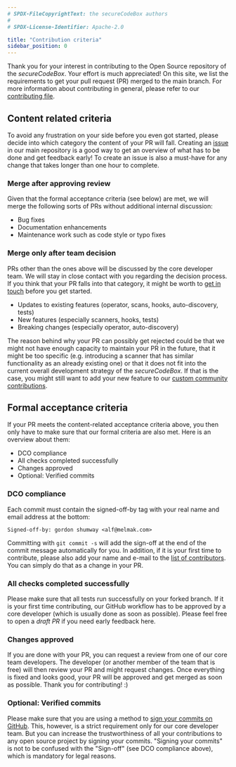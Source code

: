 ```yaml
---
# SPDX-FileCopyrightText: the secureCodeBox authors
#
# SPDX-License-Identifier: Apache-2.0

title: "Contribution criteria"
sidebar_position: 0
---
```


Thank you for your interest in contributing to the Open Source repository of the *secureCodeBox*. Your effort is much
appreciated! On this site, we list the requirements to get your pull request (PR) merged to the main branch. 
For more information about contributing in general, please refer to our [contributing file](https://github.com/secureCodeBox/secureCodeBox/blob/45f6979f5ca0c81c25384543f7434127c7a48c7f/CONTRIBUTING.md).

## Content related criteria

To avoid any frustration on your side before you even got started, please decide into which category the content of
your PR will fall. Creating an [issue](https://github.com/secureCodeBox/secureCodeBox/issues) in our main repository
is a good way to get an overview of what has to be done and get feedback early! To create an issue is also a 
must-have for any change that takes longer than one hour to complete.

### Merge after approving review

Given that the formal acceptance criteria (see below) are met, we will merge the following sorts of PRs without 
additional internal discussion:
* Bug fixes
* Documentation enhancements
* Maintenance work such as code style or typo fixes

### Merge only after team decision

PRs other than the ones above will be discussed by the core developer team. We will stay in close
contact with you regarding the decision process. If you think that your PR falls into that category, it might be
worth to [get in touch](https://www.securecodebox.io/blog/2021/09/07/how-we-work#get-engaged) before you get started.

* Updates to existing features (operator, scans, hooks, auto-discovery, tests)
* New features (especially scanners, hooks, tests)
* Breaking changes (especially operator, auto-discovery)

The reason behind why your PR can possibly get rejected could be that we might not have enough capacity to maintain your 
PR in the future, that it might be too specific (e.g. introducing a scanner that has similar functionality as an
already existing one) or that it does not fit into the current overall development strategy of the *secureCodeBox*. 
If that is the case, you might still want to add your new feature to our 
[custom community contributions](/docs/community-features/scanners-and-hooks).

## Formal acceptance criteria

If your PR meets the content-related acceptance criteria above, you then only have to make sure that our formal criteria
are also met. Here is an overview about them:

* DCO compliance
* All checks completed successfully
* Changes approved
* Optional: Verified commits

### DCO compliance

Each commit must contain the signed-off-by tag with your real name and email address at the bottom:

```text
Signed-off-by: gordon shumway <alf@melmak.com>
```

Committing with `git commit -s` will add the sign-off at the end of the commit message automatically for you.
In addition, if it is your first time to contribute, please also add your name and e-mail to the 
[list of contributors](https://github.com/secureCodeBox/secureCodeBox/blob/45f6979f5ca0c81c25384543f7434127c7a48c7f/CONTRIBUTORS.md).
You can simply do that as a change in your PR.

### All checks completed successfully

Please make sure that all tests run successfully on your forked branch. If it is your first time contributing,
our GitHub workflow has to be approved by a core developer (which is usually done as soon as possible). 
Please feel free to open a *draft PR* if you need early feedback here.

### Changes approved

If you are done with your PR, you can request a review from one of our core team developers. The developer (or 
another member of the team that is free) will then review your PR and might request changes. Once everything is fixed
and looks good, your PR will be approved and get merged as soon as possible. Thank you for contributing! :)

### Optional: Verified commits

Please make sure that you are using a method to 
[sign your commits on GitHub](https://docs.github.com/en/authentication/managing-commit-signature-verification/signing-commits).
This, however, is a strict requirement only for our core developer team. But you can increase the trustworthiness 
of all your contributions to any open source project by signing your commits.
"Signing your commits" is not to be confused with the "Sign-off" (see DCO compliance above), which is mandatory for
legal reasons.
